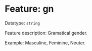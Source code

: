 # Feature: gn

Datatype: `string`

Feature description: Gramatical gender.

Example: Masculine, Feminine, Neuter.
